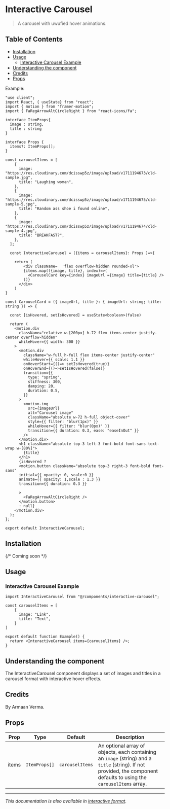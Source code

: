 # Interactive Carousel

> A carousel with uwufied hover animations.

## Table of Contents

- [Installation](#installation)
- [Usage](#usage)
  - [Interactive Carousel Example](#interactive-carousel-example)
- [Understanding the component](#understanding-the-component)
- [Credits](#credits)
- [Props](#props)

Example:

```tsx
"use client";
import React, { useState} from "react";
import { motion } from "framer-motion";
import { FaRegArrowAltCircleRight } from "react-icons/fa";

interface ItemProps{
  image : string,
  title : string
}

interface Props {
  items?: ItemProps[];
}

const carouselItems = [
    {
      image: "https://res.cloudinary.com/dcisswp5z/image/upload/v1711194673/cld-sample.jpg",
      title: "Laughing woman",
    },
    {
      image: "https://res.cloudinary.com/dcisswp5z/image/upload/v1711194675/cld-sample-5.jpg",
      title: "Random ass shoe i found online",
    },
    {
      image: "https://res.cloudinary.com/dcisswp5z/image/upload/v1711194674/cld-sample-4.jpg",
      title: "BREAKFAST?",
    },
  ];

  const InteractiveCarousel = ({items = carouselItems}: Props )=>{

    return (
        <div className=  'flex overflow-hidden rounded-xl'>
        {items.map(({image, title}, index)=>(
          <CarouselCard key={index} imageUrl ={image} title={title} />
        ))}
      </div>
    )
}

const CarouselCard = ({ imageUrl, title }: { imageUrl: string; title: string }) => {

  const [isHovered, setIsHovered] = useState<boolean>(false)

  return (
    <motion.div
      className="relative w-[200px] h-72 flex items-center justify-center overflow-hidden"
      whileHover={{ width: 300 }}
    >
      <motion.div
        className="w-full h-full flex items-center justify-center"
        whileHover={{ scale: 1.1 }}
        onHoverStart={()=> setIsHovered(true)}
        onHoverEnd={()=>setIsHovered(false)}
        transition={{
          type: "spring",
          stiffness: 300,
          damping: 20,
          duration: 0.5,
        }}
      >
        <motion.img
          src={imageUrl}
          alt="Carousel image"
          className="absolute w-72 h-full object-cover"
          style={{ filter: "blur(1px)" }}
          whileHover={{ filter: "blur(0px)" }}
          transition={{ duration: 0.3, ease: "easeInOut" }}
        />
      </motion.div>
      <h1 className="absolute top-3 left-3 font-bold font-sans text-wrap w-[80%]">
        {title}
      </h1>
      {isHovered ? 
      <motion.button className="absolute top-3 right-3 font-bold font-sans"
      initial={{ opacity: 0, scale:0 }}
      animate={{ opacity: 1,scale : 1.3 }}
      transition={{ duration: 0.3 }}

      >
        <FaRegArrowAltCircleRight />
      </motion.button>
      : null}
    </motion.div>
  );
};

export default InteractiveCarousel;
```

## Installation

{/* Coming soon */}

## Usage

### Interactive Carousel Example

```tsx
import InteractiveCarousel from "@/components/interactive-carousel";

const carouselItems = [
    {
      image: "Link",
      title: "Text",
    }
]

export default function Example() {
  return <InteractiveCarousel items={carouselItems} />;
}

```

## Understanding the component

The InteractiveCarousel component displays a set of images and titles in a carousel format with interactive hover effects.

## Credits

By Armaan Verma.

## Props

| Prop | Type | Default | Description |
|----------|----------|----------|----------|
| items | `ItemProps[]` | `carouselItems` | An optional array of objects, each containing an `image` (string) and a `title` (string). If not provided, the component defaults to using the `carouselItems` array. |

---

*This documentation is also available in [interactive format](https://uwuui.com/docs/components/components/carousel/interactive-carousel).*